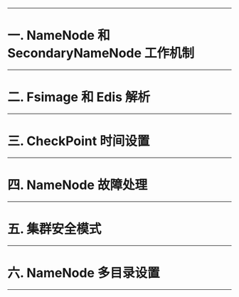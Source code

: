 


---

# 一. NameNode 和 SecondaryNameNode 工作机制


---

# 二. Fsimage 和 Edis 解析

---

# 三. CheckPoint 时间设置

---

# 四. NameNode 故障处理

---

# 五. 集群安全模式

---

# 六. NameNode 多目录设置

---
